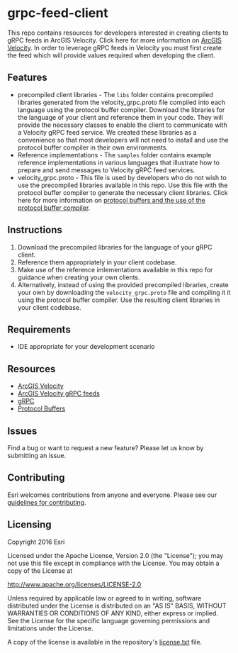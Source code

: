 # grpc-feed-client

This repo contains resources for developers interested in creating clients to gRPC feeds in ArcGIS Velocity. Click here for more information on [ArcGIS Velocity]( https://www.esri.com/en-us/arcgis/products/arcgis-velocity/resources). In order to leverage gRPC feeds in Velocity you must first create the feed which will provide values required when developing the client.


## Features

* precompiled client libraries - The `libs` folder contains precompiled libraries generated from the velocity_grpc.proto file compiled into each language using the protocol buffer compiler. Download the libraries for the language of your client and reference them in your code. They will provide the necessary classes to enable the client to communicate with a Velocity gRPC feed service. We created these libraries as a convenience so that most developers will not need to install and use the protocol buffer compiler in their own environments.
* Reference implementations - The `samples` folder contains example reference implementations in various languages that illustrate how to prepare and send messages to Velocity gRPC feed services.
* velocity_grpc.proto - This file is used by developers who do not wish to use the precompiled libraries available in this repo. Use this file with the protocol buffer compiler to generate the necessary client libraries. Click here for more information on [protocol buffers and the use of the protocol buffer compiler]( https://developers.google.com/protocol-buffers).

## Instructions

1. Download the precompiled libraries for the language of your gRPC client. 
2. Reference them appropriately in your client codebase.
3. Make use of the reference imlementations available in this repo for guidance when creating your own clients.
4. Alternatively, instead of using the provided precompiled libraries, create your own by downloading the `velocity_grpc.proto` file and compiling it it using the protocol buffer compiler. Use the resulting client libraries in your client codebase.

## Requirements

* IDE appropriate for your development scenario

## Resources

* [ArcGIS Velocity](https://www.esri.com/en-us/arcgis/products/arcgis-velocity/resources)
* [ArcGIS Velocity gRPC feeds](https://doc.arcgis.com/en/iot/ingest/grpc.htm)
* [gRPC](https://grpc.io/)
* [Protocol Buffers](https://developers.google.com/protocol-buffers)

## Issues

Find a bug or want to request a new feature?  Please let us know by submitting an issue.

## Contributing

Esri welcomes contributions from anyone and everyone. Please see our [guidelines for contributing](https://github.com/esri/contributing).

## Licensing
Copyright 2016 Esri

Licensed under the Apache License, Version 2.0 (the "License");
you may not use this file except in compliance with the License.
You may obtain a copy of the License at

   http://www.apache.org/licenses/LICENSE-2.0

Unless required by applicable law or agreed to in writing, software
distributed under the License is distributed on an "AS IS" BASIS,
WITHOUT WARRANTIES OR CONDITIONS OF ANY KIND, either express or implied.
See the License for the specific language governing permissions and
limitations under the License.

A copy of the license is available in the repository's [license.txt]( https://github.com/kengorton/grpc-feed-client/blob/main/License.txt) file.

